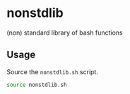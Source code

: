 # nonstdlib
(non) standard library of bash functions

## Usage

Source the `nonstdlib.sh` script.
```bash
source nonstdlib.sh
```

